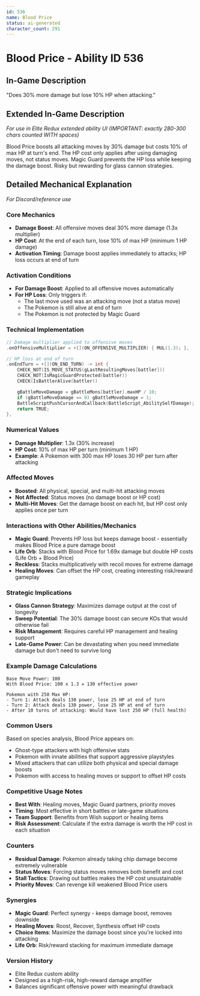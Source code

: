 ```yaml
---
id: 536
name: Blood Price
status: ai-generated
character_count: 291
---
```


# Blood Price - Ability ID 536

## In-Game Description
"Does 30% more damage but lose 10% HP when attacking."

## Extended In-Game Description
*For use in Elite Redux extended ability UI (IMPORTANT: exactly 280-300 chars counted WITH spaces)*

Blood Price boosts all attacking moves by 30% damage but costs 10% of max HP at turn's end. The HP cost only applies after using damaging moves, not status moves. Magic Guard prevents the HP loss while keeping the damage boost. Risky but rewarding for glass cannon strategies.

## Detailed Mechanical Explanation
*For Discord/reference use*

### Core Mechanics
- **Damage Boost**: All offensive moves deal 30% more damage (1.3x multiplier)
- **HP Cost**: At the end of each turn, lose 10% of max HP (minimum 1 HP damage)
- **Activation Timing**: Damage boost applies immediately to attacks; HP loss occurs at end of turn

### Activation Conditions
- **For Damage Boost**: Applied to all offensive moves automatically
- **For HP Loss**: Only triggers if:
  - The last move used was an attacking move (not a status move)
  - The Pokemon is still alive at end of turn
  - The Pokemon is not protected by Magic Guard

### Technical Implementation
```cpp
// Damage multiplier applied to offensive moves
.onOffensiveMultiplier = +[](ON_OFFENSIVE_MULTIPLIER) { MUL(1.3); },

// HP loss at end of turn
.onEndTurn = +[](ON_END_TURN) -> int {
    CHECK_NOT(IS_MOVE_STATUS(gLastResultingMoves[battler]))
    CHECK_NOT(IsMagicGuardProtected(battler))
    CHECK(IsBattlerAlive(battler))

    gBattleMoveDamage = gBattleMons[battler].maxHP / 10;
    if (gBattleMoveDamage == 0) gBattleMoveDamage = 1;
    BattleScriptPushCursorAndCallback(BattleScript_AbilitySelfDamage);
    return TRUE;
},
```

### Numerical Values
- **Damage Multiplier**: 1.3x (30% increase)
- **HP Cost**: 10% of max HP per turn (minimum 1 HP)
- **Example**: A Pokemon with 300 max HP loses 30 HP per turn after attacking

### Affected Moves
- **Boosted**: All physical, special, and multi-hit attacking moves
- **Not Affected**: Status moves (no damage boost or HP cost)
- **Multi-Hit Moves**: Get the damage boost on each hit, but HP cost only applies once per turn

### Interactions with Other Abilities/Mechanics
- **Magic Guard**: Prevents HP loss but keeps damage boost - essentially makes Blood Price a pure damage boost
- **Life Orb**: Stacks with Blood Price for 1.69x damage but double HP costs (Life Orb + Blood Price)
- **Reckless**: Stacks multiplicatively with recoil moves for extreme damage
- **Healing Moves**: Can offset the HP cost, creating interesting risk/reward gameplay

### Strategic Implications
- **Glass Cannon Strategy**: Maximizes damage output at the cost of longevity
- **Sweep Potential**: The 30% damage boost can secure KOs that would otherwise fail
- **Risk Management**: Requires careful HP management and healing support
- **Late-Game Power**: Can be devastating when you need immediate damage but don't need to survive long

### Example Damage Calculations
```
Base Move Power: 100
With Blood Price: 100 x 1.3 = 130 effective power

Pokemon with 250 Max HP:
- Turn 1: Attack deals 130 power, lose 25 HP at end of turn
- Turn 2: Attack deals 130 power, lose 25 HP at end of turn
- After 10 turns of attacking: Would have lost 250 HP (full health)
```

### Common Users
Based on species analysis, Blood Price appears on:
- Ghost-type attackers with high offensive stats
- Pokemon with innate abilities that support aggressive playstyles
- Mixed attackers that can utilize both physical and special damage boosts
- Pokemon with access to healing moves or support to offset HP costs

### Competitive Usage Notes
- **Best With**: Healing moves, Magic Guard partners, priority moves
- **Timing**: Most effective in short battles or late-game situations
- **Team Support**: Benefits from Wish support or healing items
- **Risk Assessment**: Calculate if the extra damage is worth the HP cost in each situation

### Counters
- **Residual Damage**: Pokemon already taking chip damage become extremely vulnerable
- **Status Moves**: Forcing status moves removes both benefit and cost
- **Stall Tactics**: Drawing out battles makes the HP cost unsustainable
- **Priority Moves**: Can revenge kill weakened Blood Price users

### Synergies
- **Magic Guard**: Perfect synergy - keeps damage boost, removes downside
- **Healing Moves**: Roost, Recover, Synthesis offset HP costs
- **Choice Items**: Maximize the damage boost since you're locked into attacking
- **Life Orb**: Risk/reward stacking for maximum immediate damage

### Version History
- Elite Redux custom ability
- Designed as a high-risk, high-reward damage amplifier
- Balances significant offensive power with meaningful drawback